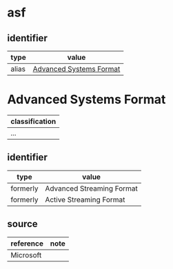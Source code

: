 # asf

## identifier
| type              | value
| ----------------- | -----
| alias             | [Advanced Systems Format](#advanced-systems-format)

# Advanced Systems Format
| classification
| --------------
| ...

## identifier
| type              | value
| ----------------- | -----
| formerly          | Advanced Streaming Format
| formerly          | Active Streaming Format

## source
| reference | note
| --------- | ----
| Microsoft
